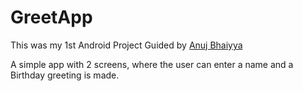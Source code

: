 # GreetApp
This was my 1st Android Project Guided by [Anuj Bhaiyya](https://www.youtube.com/channel/UC58_wzhvJta3hDSPvRLDAqg/playlists)

A simple app with 2 screens, where the user can enter a name and a Birthday greeting is made. 
